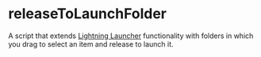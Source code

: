 # releaseToLaunchFolder
A script that extends [Lightning Launcher](https://play.google.com/store/apps/details?id=net.pierrox.lightning_launcher_extreme) functionality with folders in which you drag to select an item and release to launch it.
